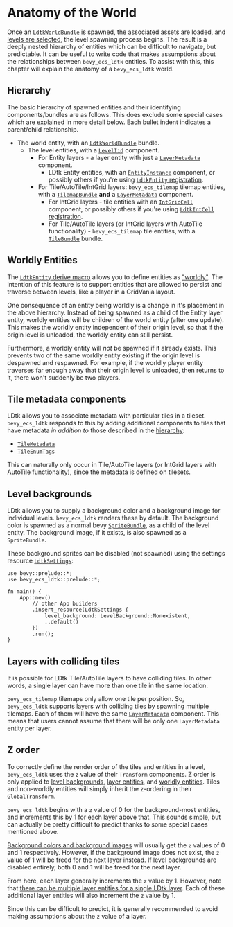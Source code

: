 # Anatomy of the World
Once an [`LdtkWorldBundle`](https://docs.rs/bevy_ecs_ldtk/0.8.0/bevy_ecs_ldtk/prelude/struct.LdtkWorldBundle.html) is spawned, the associated assets are loaded, and [levels are selected](level-selection.md), the level spawning process begins. <!-- x-release-please-version -->
The result is a deeply nested hierarchy of entities which can be difficult to navigate, but predictable.
It can be useful to write code that makes assumptions about the relationships between `bevy_ecs_ldtk` entities.
To assist with this, this chapter will explain the anatomy of a `bevy_ecs_ldtk` world.

## Hierarchy
The basic hierarchy of spawned entities and their identifying components/bundles are as follows.
This does exclude some special cases which are explained in more detail below.
Each bullet indent indicates a parent/child relationship.
- The world entity, with an [`LdtkWorldBundle`](https://docs.rs/bevy_ecs_ldtk/0.8.0/bevy_ecs_ldtk/prelude/struct.LdtkWorldBundle.html) bundle. <!-- x-release-please-version -->
  - The level entities, with a [`LevelIid`](https://docs.rs/bevy_ecs_ldtk/0.8.0/bevy_ecs_ldtk/prelude/struct.LevelIid.html) component. <!-- x-release-please-version -->
    - For Entity layers - a layer entity with just a [`LayerMetadata`](https://docs.rs/bevy_ecs_ldtk/0.8.0/bevy_ecs_ldtk/prelude/struct.LayerMetadata.html) component. <!-- x-release-please-version -->
      - LDtk Entity entities, with an [`EntityInstance`](https://docs.rs/bevy_ecs_ldtk/0.8.0/bevy_ecs_ldtk/ldtk/struct.EntityInstance.html) component, or possibly others if you're using [`LdtkEntity` registration](game-logic-integration.html#ldtkentity-and-ldtkintcell-registration). <!-- x-release-please-version --> 
    - For Tile/AutoTile/IntGrid layers: `bevy_ecs_tilemap` tilemap entities, with a [`TilemapBundle`](https://docs.rs/bevy_ecs_tilemap/latest/bevy_ecs_tilemap/type.TilemapBundle.html) **and** a [`LayerMetadata`](https://docs.rs/bevy_ecs_ldtk/0.8.0/bevy_ecs_ldtk/prelude/struct.LayerMetadata.html) component. <!-- x-release-please-version -->
      - For IntGrid layers - tile entities with an [`IntGridCell`](https://docs.rs/bevy_ecs_ldtk/0.8.0/bevy_ecs_ldtk/prelude/struct.IntGridCell.html) component, or possibly others if you're using [`LdtkIntCell` registration](game-logic-integration.html#ldtkentity-and-ldtkintcell-registration). <!-- x-release-please-version -->
      - For Tile/AutoTile layers (or IntGrid layers with AutoTile functionality) - `bevy_ecs_tilemap` tile entities, with a [`TileBundle`](https://docs.rs/bevy_ecs_tilemap/latest/bevy_ecs_tilemap/tiles/struct.TileBundle.html) bundle.

## Worldly Entities
The [`LdtkEntity` derive macro](game-logic-integration.html#ldtkentity-and-ldtkintcell-registration) allows you to define entities as ["worldly"](https://docs.rs/bevy_ecs_ldtk/0.8.0/bevy_ecs_ldtk/app/trait.LdtkEntity.html#worldly). <!-- x-release-please-version -->
The intention of this feature is to support entities that are allowed to persist and traverse between levels, like a player in a GridVania layout.

One consequence of an entity being worldly is a change in it's placement in the above hierarchy.
Instead of being spawned as a child of the Entity layer entity, worldly entities will be children of the world entity (after one update).
This makes the worldly entity independent of their origin level, so that if the origin level is unloaded, the worldly entity can still persist.

Furthermore, a worldly entity will *not* be spawned if it already exists.
This prevents two of the same worldly entity existing if the origin level is despawned and respawned.
For example, if the worldly player entity traverses far enough away that their origin level is unloaded, then returns to it, there won't suddenly be two players.

## Tile metadata components
LDtk allows you to associate metadata with particular tiles in a tileset.
`bevy_ecs_ldtk` responds to this by adding additional components to tiles that have metadata *in addition to* those described in the [hierarchy](#hierarchy):

- [`TileMetadata`](https://docs.rs/bevy_ecs_ldtk/0.8.0/bevy_ecs_ldtk/prelude/struct.TileMetadata.html) <!-- x-release-please-version -->
- [`TileEnumTags`](https://docs.rs/bevy_ecs_ldtk/0.8.0/bevy_ecs_ldtk/prelude/struct.TileEnumTags.html) <!-- x-release-please-version -->

This can naturally only occur in Tile/AutoTile layers (or IntGrid layers with AutoTile functionality), since the metadata is defined on tilesets.

## Level backgrounds
LDtk allows you to supply a background color and a background image for individual levels.
`bevy_ecs_ldtk` renders these by default.
The background color is spawned as a normal bevy [`SpriteBundle`](https://docs.rs/bevy/latest/bevy/prelude/struct.SpriteBundle.html), as a child of the level entity.
The background image, if it exists, is also spawned as a `SpriteBundle`.

These background sprites can be disabled (not spawned) using the settings resource [`LdtkSettings`](https://docs.rs/bevy_ecs_ldtk/0.8.0/bevy_ecs_ldtk/prelude/struct.LdtkSettings.html): <!-- x-release-please-version -->
```rust,no_run
use bevy::prelude::*;
use bevy_ecs_ldtk::prelude::*;

fn main() {
    App::new()
        // other App builders
        .insert_resource(LdtkSettings {
            level_background: LevelBackground::Nonexistent,
            ..default()
        })
        .run();
}
```

## Layers with colliding tiles
It is possible for LDtk Tile/AutoTile layers to have colliding tiles.
In other words, a single layer can have more than one tile in the same location.

`bevy_ecs_tilemap` tilemaps only allow one tile per position.
So, `bevy_ecs_ldtk` supports layers with colliding tiles by spawning multiple tilemaps.
Each of them will have the same [`LayerMetadata`](https://docs.rs/bevy_ecs_ldtk/0.8.0/bevy_ecs_ldtk/prelude/struct.LayerMetadata.html) component. <!-- x-release-please-version -->
This means that users cannot assume that there will be only one `LayerMetadata` entity per layer.


## Z order
To correctly define the render order of the tiles and entities in a level, `bevy_ecs_ldtk` uses the `z` value of their `Transform` components.
Z order is only applied to [level backgrounds](#level-backgrounds), [layer entities](#layers-with-colliding-tiles), and [worldly entities](#worldly-entities).
Tiles and non-worldly entities will simply inherit the z-ordering in their `GlobalTransform`.

`bevy_ecs_ldtk` begins with a `z` value of 0 for the background-most entities, and increments this by 1 for each layer above that.
This sounds simple, but can actually be pretty difficult to predict thanks to some special cases mentioned above.

[Background colors and background images](#level-backgrounds) will usually get the `z` values of 0 and 1 respectively.
However, if the background image does not exist, the `z` value of 1 will be freed for the next layer instead.
If level backgrounds are disabled entirely, both 0 and 1 will be freed for the next layer.

From here, each layer generally increments the `z` value by 1.
However, note that [there can be multiple layer entities for a single LDtk layer](#layers-with-colliding-tiles).
Each of these additional layer entities will also increment the `z` value by 1.

Since this can be difficult to predict, it is generally recommended to avoid making assumptions about the `z` value of a layer.
